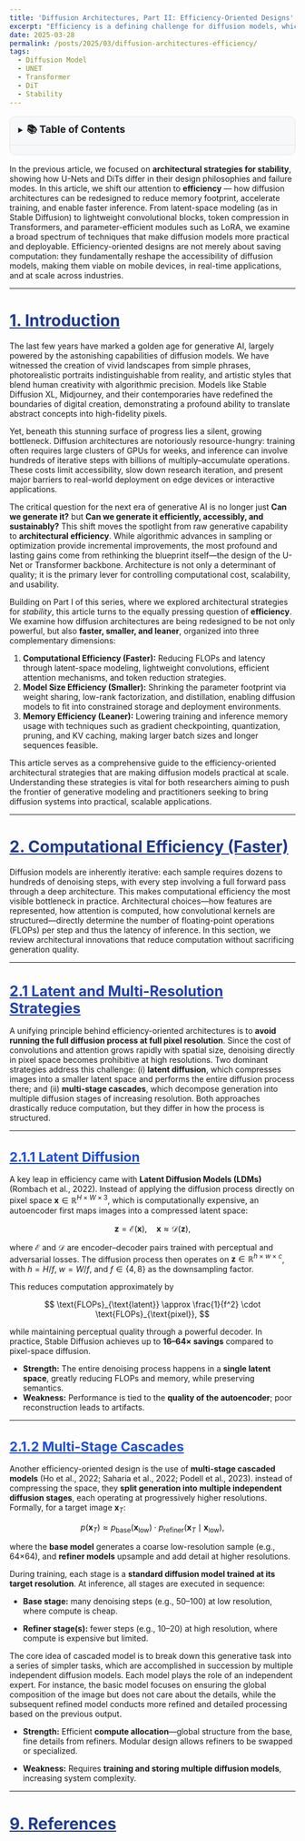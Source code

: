 ```yaml
---
title: 'Diffusion Architectures, Part II: Efficiency-Oriented Designs'
excerpt: "Efficiency is a defining challenge for diffusion models, which often suffer from high computational cost and slow inference. This article surveys architectural strategies that enhance efficiency, from latent-space diffusion and multi-resolution cascades to lightweight convolutional blocks, efficient attention mechanisms, and parameter-efficient modules like LoRA. We also examine distillation and inference-time acceleration techniques that drastically reduce sampling steps. Together, these approaches demonstrate how architectural design can expand the reach of diffusion models — from research labs to real-time and mobile applications."
date: 2025-03-28
permalink: /posts/2025/03/diffusion-architectures-efficiency/
tags:
  - Diffusion Model
  - UNET
  - Transformer
  - DiT
  - Stability
---
```



<details style="background:#f6f8fa; border:1px solid #e5e7eb; border-radius:10px; padding:.6rem .9rem; margin:1rem 0;">
  <summary style="margin:-.6rem -.9rem .4rem; padding:.6rem .9rem; border-bottom:1px solid #e5e7eb; cursor:pointer; font-weight:600;">
    <span style="font-size:1.25em;"><strong>📚 Table of Contents</strong></span>
  </summary>
  <ul style="margin:0; padding-left:1.1rem;">
	<li><a href="#section1">1. Introduction</a></li>
	<li><a href="#section2">2. Computational Efficiency (Faster)</a>
		<ul>
			<li><a href="#section2.1">2.1 Latent and Multi-Resolution Strategies</a>
				<ul>
					<li><a href="#section2.1.1">2.1.1 Latent Diffusion</a></li>
					<li><a href="#section2.1.2">2.1.2 Multi-Stage Cascades</a></li>
				</ul>
			</li>
			<li><a href="#section2.2">2.2 Lightweight Building Blocks</a></li>
			<li><a href="#section2.3">2.3 Token Reduction in Transformers</a></li>
			<li><a href="#section2.4">2.4 Dynamic Computation</a></li>
			<li><a href="#section2.5">2.5 Summary</a></li>
		</ul>
	</li>	
	<li><a href="#section3">3. Model Size Efficiency (Smaller)</a>
      <ul>
        <li><a href="#section3.1">3.1 Parameter-Efficient Fine-Tuning</a></li>
        <li><a href="#section3.2">3.2 Weight Sharing and Recurrent Blocks</a></li>
        <li><a href="#section3.3">3.3 Distillation and Compact Model Design</a></li>
      </ul>
    </li>
    <li><a href="#section4">4. Memory Efficiency (Leaner)</a></li>
    <li><a href="#section5">5. References</a></li>
  </ul>
</details>


In the previous article, we focused on **architectural strategies for stability**, showing how U-Nets and DiTs differ in their design philosophies and failure modes. In this article, we shift our attention to **efficiency** — how diffusion architectures can be redesigned to reduce memory footprint, accelerate training, and enable faster inference. From latent-space modeling (as in Stable Diffusion) to lightweight convolutional blocks, token compression in Transformers, and parameter-efficient modules such as LoRA, we examine a broad spectrum of techniques that make diffusion models more practical and deployable. Efficiency-oriented designs are not merely about saving computation: they fundamentally reshape the accessibility of diffusion models, making them viable on mobile devices, in real-time applications, and at scale across industries.

---

<h1 id="section1" style="color: #1E3A8A; font-size: 28px; font-weight: bold; text-decoration: underline;">1. Introduction</h1>



The last few years have marked a golden age for generative AI, largely powered by the astonishing capabilities of diffusion models. We have witnessed the creation of vivid landscapes from simple phrases, photorealistic portraits indistinguishable from reality, and artistic styles that blend human creativity with algorithmic precision. Models like Stable Diffusion XL, Midjourney, and their contemporaries have redefined the boundaries of digital creation, demonstrating a profound ability to translate abstract concepts into high-fidelity pixels.

Yet, beneath this stunning surface of progress lies a silent, growing bottleneck. Diffusion architectures are notoriously resource-hungry: training often requires large clusters of GPUs for weeks, and inference can involve hundreds of iterative steps with billions of multiply–accumulate operations. These costs limit accessibility, slow down research iteration, and present major barriers to real-world deployment on edge devices or interactive applications.

The critical question for the next era of generative AI is no longer just **Can we generate it?** but **Can we generate it efficiently, accessibly, and sustainably?** This shift moves the spotlight from raw generative capability to **architectural efficiency**. While algorithmic advances in sampling or optimization provide incremental improvements, the most profound and lasting gains come from rethinking the blueprint itself—the design of the U-Net or Transformer backbone. Architecture is not only a determinant of quality; it is the primary lever for controlling computational cost, scalability, and usability.

Building on Part I of this series, where we explored architectural strategies for *stability*, this article turns to the equally pressing question of **efficiency**. We examine how diffusion architectures are being redesigned to be not only powerful, but also **faster, smaller, and leaner**, organized into three complementary dimensions:


1. **Computational Efficiency (Faster):** Reducing FLOPs and latency through latent-space modeling, lightweight convolutions, efficient attention mechanisms, and token reduction strategies.
2. **Model Size Efficiency (Smaller):** Shrinking the parameter footprint via weight sharing, low-rank factorization, and distillation, enabling diffusion models to fit into constrained storage and deployment environments.
3. **Memory Efficiency (Leaner):** Lowering training and inference memory usage with techniques such as gradient checkpointing, quantization, pruning, and KV caching, making larger batch sizes and longer sequences feasible.


This article serves as a comprehensive guide to the efficiency-oriented architectural strategies that are making diffusion models practical at scale. Understanding these strategies is vital for both researchers aiming to push the frontier of generative modeling and practitioners seeking to bring diffusion systems into practical, scalable applications.


---

<h1 id="section2" style="color: #1E3A8A; font-size: 28px; font-weight: bold; text-decoration: underline;">2. Computational Efficiency (Faster)</h1>

Diffusion models are inherently iterative: each sample requires dozens to hundreds of denoising steps, with every step involving a full forward pass through a deep architecture. This makes computational efficiency the most visible bottleneck in practice. Architectural choices—how features are represented, how attention is computed, how convolutional kernels are structured—directly determine the number of floating-point operations (FLOPs) per step and thus the latency of inference. In this section, we review architectural innovations that reduce computation without sacrificing generation quality.

---

<h1 id="section2.1" style="color: #1E40AF; font-size: 25px; font-weight: bold; text-decoration: underline;">2.1 Latent and Multi-Resolution Strategies</h1>

A unifying principle behind efficiency-oriented architectures is to **avoid running the full diffusion process at full pixel resolution**. Since the cost of convolutions and attention grows rapidly with spatial size, denoising directly in pixel space becomes prohibitive at high resolutions. Two dominant strategies address this challenge: (i) **latent diffusion**, which compresses images into a smaller latent space and performs the entire diffusion process there; and (ii) **multi-stage cascades**, which decompose generation into multiple diffusion stages of increasing resolution. Both approaches drastically reduce computation, but they differ in how the process is structured.

---

<h1 id="section2.1.1" style="color: #1D4ED8; font-size: 23px; font-weight: bold; text-decoration: underline;">2.1.1 Latent Diffusion</h1>

A key leap in efficiency came with **Latent Diffusion Models (LDMs)** (Rombach et al., 2022). Instead of applying the diffusion process directly on pixel space $\mathbf{x} \in \mathbb{R}^{H \times W \times 3}$, which is computationally expensive, an autoencoder first maps images into a compressed latent space:

$$
\mathbf{z} = \mathcal{E}(\mathbf{x}), \quad \mathbf{x} \approx \mathcal{D}(\mathbf{z}),
$$

where $\mathcal{E}$ and $\mathcal{D}$ are encoder–decoder pairs trained with perceptual and adversarial losses. The diffusion process then operates on $\mathbf{z} \in \mathbb{R}^{h \times w \times c}$, with $h = H/f, \; w = W/f$, and $f \in \{4,8\}$ as the downsampling factor.

This reduces computation approximately by

$$
\text{FLOPs}_{\text{latent}} \approx \frac{1}{f^2} \cdot \text{FLOPs}_{\text{pixel}},
$$

while maintaining perceptual quality through a powerful decoder. In practice, Stable Diffusion achieves up to **16–64× savings** compared to pixel-space diffusion.

- **Strength:** The entire denoising process happens in a **single latent space**, greatly reducing FLOPs and memory, while preserving semantics.
- **Weakness:** Performance is tied to the **quality of the autoencoder**; poor reconstruction leads to artifacts.


---

<h1 id="section2.1.2" style="color: #1D4ED8; font-size: 23px; font-weight: bold; text-decoration: underline;">2.1.2 Multi-Stage Cascades</h1>

Another efficiency-oriented design is the use of **multi-stage cascaded models** (Ho et al., 2022; Saharia et al., 2022; Podell et al., 2023). instead of compressing the space, they **split generation into multiple independent diffusion stages**, each operating at progressively higher resolutions. Formally, for a target image $\mathbf{x}_T$:

$$
p(\mathbf{x}_T) \approx p_{\text{base}}(\mathbf{x}_{\text{low}}) \cdot p_{\text{refiner}}(\mathbf{x}_T \mid \mathbf{x}_{\text{low}}),
$$

where the **base model** generates a coarse low-resolution sample (e.g., 64×64), and **refiner models** upsample and add detail at higher resolutions.

During training, each stage is a **standard diffusion model trained at its target resolution**. At inference, all stages are executed in sequence:

- **Base stage:** many denoising steps (e.g., 50–100) at low resolution, where compute is cheap.

- **Refiner stage(s):** fewer steps (e.g., 10–20) at high resolution, where compute is expensive but limited.

The core idea of cascaded model is to break down this generative task into a series of simpler tasks, which are accomplished in succession by multiple independent diffusion models. Each model plays the role of an independent expert. For instance, the basic model focuses on ensuring the global composition of the image but does not care about the details, while the subsequent refined model conducts more refined and detailed processing based on the previous output.



- **Strength:** Efficient **compute allocation**—global structure from the base, fine details from refiners. Modular design allows refiners to be swapped or specialized.

- **Weakness:** Requires **training and storing multiple diffusion models**, increasing system complexity.

---


<h1 id="section9" style="color: #1E3A8A; font-size: 28px; font-weight: bold; text-decoration: underline;">9. References</h1>

# <a id="section6"></a>

[^unet]: Ronneberger O, Fischer P, Brox T. U-net: Convolutional networks for biomedical image segmentation[C]//International Conference on Medical image computing and computer-assisted intervention. Cham: Springer international publishing, 2015: 234-241.

[^adm]: Dhariwal P, Nichol A. Diffusion models beat gans on image synthesis[J]. Advances in neural information processing systems, 2021, 34: 8780-8794.

[^biggan]: Brock A, Donahue J, Simonyan K. Large scale GAN training for high fidelity natural image synthesis[J]. arXiv preprint arXiv:1809.11096, 2018.

[^film]: Perez E, Strub F, De Vries H, et al. Film: Visual reasoning with a general conditioning layer[C]//Proceedings of the AAAI conference on artificial intelligence. 2018, 32(1).


[^sd]: Rombach R, Blattmann A, Lorenz D, et al. High-resolution image synthesis with latent diffusion models[C]//Proceedings of the IEEE/CVF conference on computer vision and pattern recognition. 2022: 10684-10695.

[^sdxl]: Podell D, English Z, Lacey K, et al. Sdxl: Improving latent diffusion models for high-resolution image synthesis[J]. arXiv preprint arXiv:2307.01952, 2023.

[^dit]: Peebles W, Xie S. Scalable diffusion models with transformers[C]//Proceedings of the IEEE/CVF international conference on computer vision. 2023: 4195-4205.

[^transformer]: Vaswani A, Shazeer N, Parmar N, et al. Attention is all you need[J]. Advances in neural information processing systems, 2017, 30.


[^bn]: Ioffe S, Szegedy C. Batch normalization: Accelerating deep network training by reducing internal covariate shift[C]//International conference on machine learning. pmlr, 2015: 448-456.

[^ln]: Ba J L, Kiros J R, Hinton G E. Layer normalization[J]. arXiv preprint arXiv:1607.06450, 2016.

[^in]: Ulyanov D, Vedaldi A, Lempitsky V. Instance normalization: The missing ingredient for fast stylization[J]. arXiv preprint arXiv:1607.08022, 2016.

[^gn]: Wu Y, He K. Group normalization[C]//Proceedings of the European conference on computer vision (ECCV). 2018: 3-19.

[^swiglu]: Shazeer N. Glu variants improve transformer[J]. arXiv preprint arXiv:2002.05202, 2020.

[^stylegan2]: Karras, T., Laine, S., Aittala, M., Hellsten, J., Lehtinen, J., & Aila, T. (2020). Analyzing and Improving the Image Quality of StyleGAN. In Proceedings of the IEEE/CVF Conference on Computer Vision and Pattern Recognition (CVPR).

[^iedm]: Karras T, Aittala M, Lehtinen J, et al. Analyzing and improving the training dynamics of diffusion models[C]//Proceedings of the IEEE/CVF Conference on Computer Vision and Pattern Recognition. 2024: 24174-24184.

[^edm]: Karras T, Aittala M, Aila T, et al. Elucidating the design space of diffusion-based generative models[J]. Advances in neural information processing systems, 2022, 35: 26565-26577.

[^Kingma]: Kingma D, Gao R. Understanding diffusion objectives as the elbo with simple data augmentation[J]. Advances in Neural Information Processing Systems, 2023, 36: 65484-65516.

[^Salimans]: Salimans T, Ho J. Progressive distillation for fast sampling of diffusion models[J]. arXiv preprint arXiv:2202.00512, 2022.

[^p2]: Choi J, Lee J, Shin C, et al. Perception prioritized training of diffusion models[C]//Proceedings of the IEEE/CVF conference on computer vision and pattern recognition. 2022: 11472-11481.

[^min_snr]: Hang T, Gu S, Li C, et al. Efficient diffusion training via min-snr weighting strategy[C]//Proceedings of the IEEE/CVF international conference on computer vision. 2023: 7441-7451.

[^max_snr]: Salimans T, Ho J. Progressive distillation for fast sampling of diffusion models[J]. arXiv preprint arXiv:2202.00512, 2022.

[^snr_based]: Kingma D, Gao R. Understanding diffusion objectives as the elbo with simple data augmentation[J]. Advances in Neural Information Processing Systems, 2023, 36: 65484-65516.

[^ddpm]: Ho J, Jain A, Abbeel P. Denoising diffusion probabilistic models[J]. Advances in neural information processing systems, 2020, 33: 6840-6851.

[^iddpm]: Nichol A Q, Dhariwal P. Improved denoising diffusion probabilistic models[C]//International conference on machine learning. PMLR, 2021: 8162-8171.

[^ZTSNR]: Lin S, Liu B, Li J, et al. Common diffusion noise schedules and sample steps are flawed[C]//Proceedings of the IEEE/CVF winter conference on applications of computer vision. 2024: 5404-5411.

[^transformer]: Vaswani A, Shazeer N, Parmar N, et al. Attention is all you need[J]. Advances in neural information processing systems, 2017, 30.

[^glu]: Dauphin Y N, Fan A, Auli M, et al. Language modeling with gated convolutional networks[C]//International conference on machine learning. PMLR, 2017: 933-941.

[^iglu]: Shazeer N. Glu variants improve transformer[J]. arXiv preprint arXiv:2002.05202, 2020.